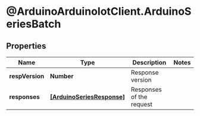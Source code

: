# @ArduinoArduinoIotClient.ArduinoSeriesBatch

## Properties

Name | Type | Description | Notes
------------ | ------------- | ------------- | -------------
**respVersion** | **Number** | Response version | 
**responses** | [**[ArduinoSeriesResponse]**](ArduinoSeriesResponse.md) | Responses of the request | 


